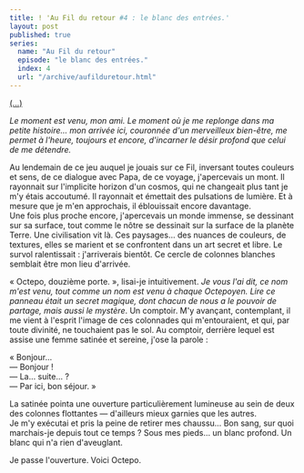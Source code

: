 ```yaml
---
title: ! 'Au Fil du retour #4 : le blanc des entrées.'
layout: post
published: true
series:
  name: "Au Fil du retour"
  episode: "le blanc des entrées."
  index: 4
  url: "/archive/aufilduretour.html"
---
```

[(…)](/2013/11/03/au-fil-du-retour-number-3-la-musique-doctepo.html)

*Le moment est venu, mon ami. Le moment où je me replonge dans ma petite histoire… mon arrivée ici, couronnée d'un merveilleux bien-être, me permet à l'heure, toujours et encore, d'incarner le désir profond que celui de me détendre.*

Au lendemain de ce jeu auquel je jouais sur ce Fil, inversant toutes couleurs et sens, de ce dialogue avec Papa, de ce voyage, j'apercevais un mont. Il rayonnait sur l'implicite horizon d'un cosmos, qui ne changeait plus tant je m'y étais accoutumé. Il rayonnait et émettait des pulsations de lumière. Et à mesure que je m'en approchais, il éblouissait encore davantage.  
Une fois plus proche encore, j'apercevais un monde immense, se dessinant sur sa surface, tout comme le nôtre se dessinait sur la surface de la planète Terre. Une civilisation vit là. Ces paysages… des nuances de couleurs, de textures, elles se marient et se confrontent dans un art secret et libre. Le survol ralentissait : j'arriverais bientôt. Ce cercle de colonnes blanches semblait être mon lieu d'arrivée.

« Octepo, douzième porte. », lisai-je intuitivement. *Je vous l'ai dit, ce nom m'est venu, tout comme un nom est venu à chaque Octepoyen. Lire ce panneau était un secret magique, dont chacun de nous a le pouvoir de partage, mais aussi le mystère*. Un comptoir. M'y avançant, contemplant, il me vient à l'esprit l'image de ces colonnades qui m'entouraient, et qui, par toute divinité, ne touchaient pas le sol. Au comptoir, derrière lequel est assise une femme satinée et sereine, j'ose la parole :

« Bonjour…  
— Bonjour !  
— La… suite… ?  
— Par ici, bon séjour. »  

La satinée pointa une ouverture particulièrement lumineuse au sein de deux des colonnes flottantes — d'ailleurs mieux garnies que les autres.  
Je m'y exécutai et pris la peine de retirer mes chaussu… Bon sang, sur quoi marchais-je depuis tout ce temps ? Sous mes pieds… un blanc profond. Un blanc qui n'a rien d'aveuglant.

Je passe l'ouverture. Voici Octepo.
